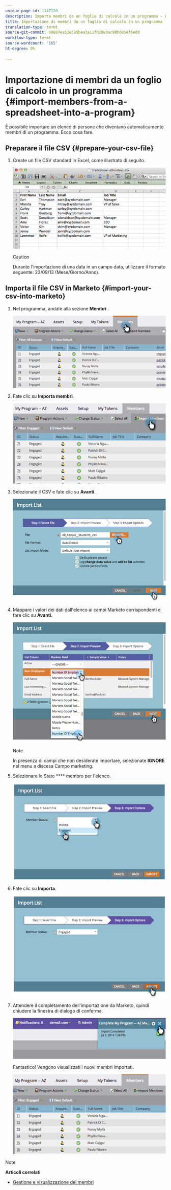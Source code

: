 ```yaml
---
unique-page-id: 1147120
description: Importa membri da un foglio di calcolo in un programma - Documenti Marketo - Documentazione prodotto
title: Importazione di membri da un foglio di calcolo in un programma
translation-type: tm+mt
source-git-commit: 00887ea53e395bea3a11fd28e0ac98b085ef6ed8
workflow-type: tm+mt
source-wordcount: '165'
ht-degree: 0%

---
```



# Importazione di membri da un foglio di calcolo in un programma {#import-members-from-a-spreadsheet-into-a-program}

È possibile importare un elenco di persone che diventano automaticamente membri di un programma. Ecco cosa fare.

## Preparare il file CSV {#prepare-your-csv-file}

1. Create un file CSV standard in Excel, come illustrato di seguito.

   ![](assets/image2014-9-18-14-3a33-3a4.png)

   >[!CAUTION]
   >
   >Durante l&#39;importazione di una data in un campo data, utilizzare il formato seguente: 23/09/13 (Mese/Giorno/Anno).

## Importa il file CSV in Marketo {#import-your-csv-into-marketo}

1. Nel programma, andate alla sezione **Membri** .

   ![](assets/image2014-9-18-15-3a3-3a57.png)

1. Fate clic su **Importa membri**.

   ![](assets/image2014-9-18-15-3a38-3a14.png)

1. Selezionate il CSV e fate clic su **Avanti**.

   ![](assets/importlist1.png)

1. Mappare i valori dei dati dall&#39;elenco ai campi Marketo corrispondenti e fare clic su **Avanti**.

   ![](assets/importlist12.png)

   >[!NOTE]
   >
   >In presenza di campi che non desiderate importare, selezionate **IGNORE** nel menu a discesa Campo marketing.

1. Selezionare lo Stato **** membro per l&#39;elenco.

   ![](assets/image2014-9-18-15-3a41-3a32.png)

1. Fate clic su **Importa**.

   ![](assets/image2014-9-18-15-3a44-3a19.png)

1. Attendere il completamento dell&#39;importazione da Marketo, quindi chiudere la finestra di dialogo di conferma.

   ![](assets/image2014-9-18-15-3a44-3a37.png)

   Fantastico! Vengono visualizzati i nuovi membri importati.

   ![](assets/image2014-9-18-15-3a45-3a16.png)

>[!NOTE]
>
>**Articoli correlati**
>
>* [Gestione e visualizzazione dei membri](manage-and-view-members.md)

>



